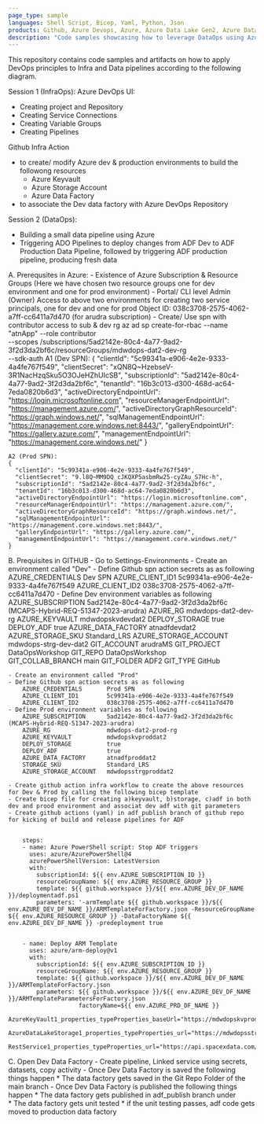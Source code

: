 ```yaml
---
page_type: sample
languages: Shell Script, Bicep, Yaml, Python, Json
products: Github, Azure Devops, Azure, Azure Data Lake Gen2, Azure Data Factory
description: "Code samples showcasing how to leverage DataOps using Azure Data Factory and Azure DevOps
---
```


This repository contains code samples and artifacts on how to apply DevOps principles to Infra and Data pipelines according to the following diagram.

Session 1 (InfraOps):
Azure DevOps UI:
- Creating project and Repository
- Creating Service Connections
- Creating Variable Groups
- Creating Pipelines

Github Infra Action 
- to create/ modify Azure dev & production environments to build the followong resources
    * Azure Keyvault
    * Azure Storage Account
    * Azure Data Factory
- to associate the Dev data factory with Azure DevOps Repository

Session 2 (DataOps):
- Building a small data pipeline using Azure 
- Triggering ADO Pipelines to deploy changes from ADF Dev to ADF Production Data Pipeline, followed by triggering ADF production pipeline, producing fresh data


A.	Prerequsites in Azure:
	- Existence of Azure Subscription & Resource Groups (Here we have chosen two resource groups one for dev environment and one for prod environment)
	- Portal/ CLI level Admin (Owner) Access to above two environments for creating two service principals, one for dev and one for prod
	 Object ID: 038c3708-2575-4062-a7ff-cc6411a7d470 (for arudra subscription)
	- Create/ Use spn with contributor access to sub & dev rg
	 az ad sp create-for-rbac --name "atnApp" --role contributor \
				--scopes /subscriptions/5ad2142e-80c4-4a77-9ad2-3f2d3da2bf6c/resourceGroups/mdwdops-dat2-dev-rg\
				--sdk-auth
	A1 (Dev SPN):
	{
	  "clientId": "5c99341a-e906-4e2e-9333-4a4fe767f549",
	  "clientSecret": "xQN8Q~HzebseV-3R1NacHzqSku5O3OJeHZhUIcSB",
	  "subscriptionId": "5ad2142e-80c4-4a77-9ad2-3f2d3da2bf6c",
	  "tenantId": "16b3c013-d300-468d-ac64-7eda0820b6d3",
	  "activeDirectoryEndpointUrl": "https://login.microsoftonline.com",
	  "resourceManagerEndpointUrl": "https://management.azure.com/",
	  "activeDirectoryGraphResourceId": "https://graph.windows.net/",
	  "sqlManagementEndpointUrl": "https://management.core.windows.net:8443/",
	  "galleryEndpointUrl": "https://gallery.azure.com/",
	  "managementEndpointUrl": "https://management.core.windows.net/"
	}

	A2 (Prod SPN):
	{
	  "clientId": "5c99341a-e906-4e2e-9333-4a4fe767f549",
	  "clientSecret": "9.l8Q~MM9DQ_cJKQXP5asbmRw25-cyZAu_S7Hc-h",
	  "subscriptionId": "5ad2142e-80c4-4a77-9ad2-3f2d3da2bf6c",
	  "tenantId": "16b3c013-d300-468d-ac64-7eda0820b6d3",
	  "activeDirectoryEndpointUrl": "https://login.microsoftonline.com",
	  "resourceManagerEndpointUrl": "https://management.azure.com/",
	  "activeDirectoryGraphResourceId": "https://graph.windows.net/",
	  "sqlManagementEndpointUrl": "https://management.core.windows.net:8443/",
	  "galleryEndpointUrl": "https://gallery.azure.com/",
	  "managementEndpointUrl": "https://management.core.windows.net/"
	}
	
B. Prequisites in GITHUB
	- Go to Settings-Environments
	- Create an environment called "Dev"
	- Define Github spn action secrets as as following
		AZURE_CREDENTIALS		Dev SPN
		AZURE_CLIENT_ID1		5c99341a-e906-4e2e-9333-4a4fe767f549
		AZURE_CLIENT_ID2		038c3708-2575-4062-a7ff-cc6411a7d470
	- Define Dev environment variables as following
		AZURE_SUBSCRIPTION		5ad2142e-80c4-4a77-9ad2-3f2d3da2bf6c (MCAPS-Hybrid-REQ-51347-2023-arudra)
		AZURE_RG				mdwdops-dat2-dev-rg
		AZURE_KEYVAULT			mdwdopskvdevdat2
		DEPLOY_STORAGE			true
		DEPLOY_ADF				true
		AZURE_DATA_FACTORY		atnadfdevdat2
		AZURE_STORAGE_SKU		Standard_LRS
		AZURE_STORAGE_ACCOUNT	mdwdops-strg-dev-dat2
		GIT_ACCOUNT				arudraMS
		GIT_PROJECT				DataOpsWorkshop
		GIT_REPO				DataOpsWorkshop		
		GIT_COLLAB_BRANCH		main
		GIT_FOLDER				ADF2
		GIT_TYPE				GitHub

	- Create an environment called "Prod"
	- Define Github spn action secrets as as following
		AZURE_CREDENTIALS		Prod SPN
		AZURE_CLIENT_ID1		5c99341a-e906-4e2e-9333-4a4fe767f549
		AZURE_CLIENT_ID2		038c3708-2575-4062-a7ff-cc6411a7d470
	- Define Prod environment variables as following
		AZURE_SUBSCRIPTION		5ad2142e-80c4-4a77-9ad2-3f2d3da2bf6c (MCAPS-Hybrid-REQ-51347-2023-arudra)
		AZURE_RG				mdwdops-dat2-prod-rg
		AZURE_KEYVAULT			mdwdopskvproddat2
		DEPLOY_STORAGE			true
		DEPLOY_ADF				true
		AZURE_DATA_FACTORY		atnadfproddat2
		STORAGE_SKU				Standard_LRS
		AZURE_STORAGE_ACCOUNT	mdwdopsstrgproddat2
	
	- Create github action infra workflow to create the above resources for Dev & Prod by calling the following bicep template
	- Create bicep file for creating a)keyvault, b)storage, c)adf in both dev and prood environment and associat dev adf with git parameters
	- Create github actions (yaml) in adf_publish branch of github repo for kicking of build and release pipelines for ADF
	
	
		steps:
        - name: Azure PowerShell script: Stop ADF triggers
		  uses: azure/AzurePowerShell@4
		  azurePowerShellVersion: LatestVersion
          with:
            subscriptionId: ${{ env.AZURE_SUBSCRIPTION_ID }}
			resourceGroupName: ${{ env.AZURE_RESOURCE_GROUP }}
			template: ${{ github.workspace }}/${{ env.AZURE_DEV_DF_NAME }}/deploymentadf.ps1            
            parameters: '-armTemplate ${{ github.workspace }}/${{ env.AZURE_DEV_DF_NAME }}/ARMTemplateForFactory.json -ResourceGroupName ${{ env.AZURE_RESOURCE_GROUP }} -DataFactoryName ${{ env.AZURE_DEV_DF_NAME }} -predeployment true
	
	
		- name: Deploy ARM Template
		  uses: azure/arm-deploy@v1
		  with:
			subscriptionId: ${{ env.AZURE_SUBSCRIPTION_ID }}
			resourceGroupName: ${{ env.AZURE_RESOURCE_GROUP }}
			template: ${{ github.workspace }}/${{ env.AZURE_DEV_DF_NAME }}/ARMTemplateForFactory.json             
			parameters: ${{ github.workspace }}/${{ env.AZURE_DEV_DF_NAME }}/ARMTemplateParametersForFactory.json 
						factoryName=${{ env.AZURE_PRD_DF_NAME }} 
						AzureKeyVault1_properties_typeProperties_baseUrl="https://mdwdopskvproddat2.vault.azure.net/"
						AzureDataLakeStorage1_properties_typeProperties_url="https://mdwdopsstrgproddat2.dfs.core.windows.net/"
						RestService1_properties_typeProperties_url="https://api.spacexdata.com/v3/"

C.	Open Dev Data Factory - Create pipeline, Linked service using secrets, datasets, copy activity
	- Once Dev Data Factory is saved the following things happen
		* The data factory gets saved in the Git Repo Folder of the main branch
	- Once Dev Data Factory is published the following things happen
		* The data factory gets published in adf_publish branch under  
		* The data factory gets unit tested
		* if the unit testing passes, adf code gets moved to production data factory
